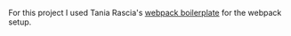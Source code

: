 For this project I used Tania Rascia's [webpack boilerplate](https://github.com/taniarascia/webpack-boilerplate) for the webpack setup.

